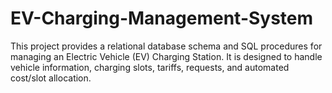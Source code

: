 # EV-Charging-Management-System
This project provides a relational database schema and SQL procedures for managing an Electric Vehicle (EV) Charging Station. It is designed to handle vehicle information, charging slots, tariffs, requests, and automated cost/slot allocation.
